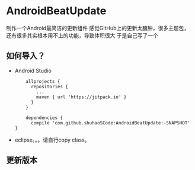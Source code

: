 # AndroidBeatUpdate
制作一个Android最简洁的更新组件
感觉GitHub上的更新太臃肿，很多主题包，还有很多其实根本用不上的功能，导致体积很大.于是自己写了一个
## 如何导入？

* Android Studio

          allprojects {
            repositories {
              ...
              maven { url 'https://jitpack.io' }
            }
          }
  
          dependencies {
	        compile 'com.github.shuhaoSCode:AndroidBeatUpdate:-SNAPSHOT'
	  }
  
* eclipse。。。请自行copy class。

## 更新版本
